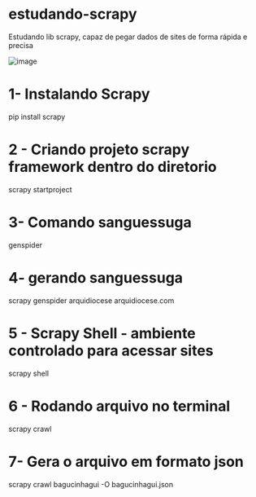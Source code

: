 # estudando-scrapy
Estudando lib scrapy, capaz  de pegar dados de sites de forma rápida e precisa

![image](https://github.com/guiinfo3333/estudando-scrapy/assets/55297197/94b3fb00-54e9-41d6-81b7-a991b3875617)


# 1- Instalando Scrapy
 pip install scrapy
 
# 2 - Criando projeto scrapy framework dentro do diretorio
scrapy startproject <nome>

# 3- Comando sanguessuga
genspider


# 4- gerando sanguessuga
scrapy genspider arquidiocese arquidiocese.com

# 5 - Scrapy Shell - ambiente controlado para acessar sites

scrapy shell

# 6 - Rodando arquivo no terminal

scrapy crawl <nome>

# 7- Gera o arquivo em formato json

scrapy crawl bagucinhagui -O bagucinhagui.json

